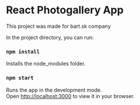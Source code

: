 # React Photogallery App

This project was made for bart.sk company

In the project directory, you can run:

### `npm install`

Installs the node_modules folder.

### `npm start`

Runs the app in the development mode.\
Open [http://localhost:3000](http://localhost:3000) to view it in your browser.


